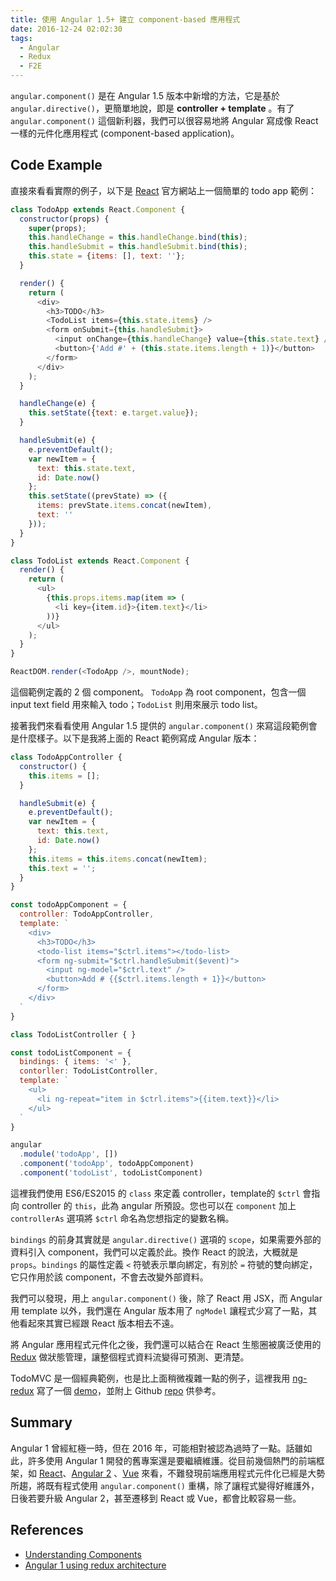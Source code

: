 ```yaml
---
title: 使用 Angular 1.5+ 建立 component-based 應用程式
date: 2016-12-24 02:02:30
tags:
  - Angular
  - Redux
  - F2E
---
```


`angular.component()` 是在 Angular 1.5 版本中新增的方法，它是基於 `angular.directive()`，更簡單地說，即是 **controller + template** 。有了 `angular.component()` 這個新利器，我們可以很容易地將 Angular 寫成像 React 一樣的元件化應用程式 (component-based application)。

<!-- more -->

## Code Example

直接來看看實際的例子，以下是 [React](https://facebook.github.io/react) 官方網站上一個簡單的 todo app 範例：

```js
class TodoApp extends React.Component {
  constructor(props) {
    super(props);
    this.handleChange = this.handleChange.bind(this);
    this.handleSubmit = this.handleSubmit.bind(this);
    this.state = {items: [], text: ''};
  }

  render() {
    return (
      <div>
        <h3>TODO</h3>
        <TodoList items={this.state.items} />
        <form onSubmit={this.handleSubmit}>
          <input onChange={this.handleChange} value={this.state.text} />
          <button>{'Add #' + (this.state.items.length + 1)}</button>
        </form>
      </div>
    );
  }

  handleChange(e) {
    this.setState({text: e.target.value});
  }

  handleSubmit(e) {
    e.preventDefault();
    var newItem = {
      text: this.state.text,
      id: Date.now()
    };
    this.setState((prevState) => ({
      items: prevState.items.concat(newItem),
      text: ''
    }));
  }
}

class TodoList extends React.Component {
  render() {
    return (
      <ul>
        {this.props.items.map(item => (
          <li key={item.id}>{item.text}</li>
        ))}
      </ul>
    );
  }
}

ReactDOM.render(<TodoApp />, mountNode);
```

這個範例定義的 2 個 component。 `TodoApp` 為 root component，包含一個 input text field 用來輸入 todo；`TodoList` 則用來展示 todo list。

接著我們來看看使用 Angular 1.5 提供的 `angular.component()` 來寫這段範例會是什麼樣子。以下是我將上面的 React 範例寫成 Angular 版本：

```js
class TodoAppController {
  constructor() {
    this.items = [];
  }

  handleSubmit(e) {
    e.preventDefault();
    var newItem = {
      text: this.text,
      id: Date.now()
    };
    this.items = this.items.concat(newItem);
    this.text = '';
  }
}

const todoAppComponent = {
  controller: TodoAppController,
  template: `
    <div>
      <h3>TODO</h3>
      <todo-list items="$ctrl.items"></todo-list>
      <form ng-submit="$ctrl.handleSubmit($event)">
        <input ng-model="$ctrl.text" />
        <button>Add # {{$ctrl.items.length + 1}}</button>
      </form>
    </div>
  `
}

class TodoListController { }

const todoListComponent = {
  bindings: { items: '<' },
  contorller: TodoListController,
  template: `
    <ul>
      <li ng-repeat="item in $ctrl.items">{{item.text}}</li>
    </ul>
  `
}

angular
  .module('todoApp', [])
  .component('todoApp', todoAppComponent)
  .component('todoList', todoListComponent)
```

這裡我們使用 ES6/ES2015 的 `class` 來定義 controller，template的 `$ctrl` 會指向 controller 的 `this`，此為 angular 所預設。您也可以在 `component` 加上 `controllerAs` 選項將 `$ctrl` 命名為您想指定的變數名稱。

`bindings` 的前身其實就是 `angular.directive()` 選項的 `scope`，如果需要外部的資料引入 component，我們可以定義於此。換作 React 的說法，大概就是 `props`。`bindings` 的屬性定義 `<` 符號表示單向綁定，有別於 `=` 符號的雙向綁定，它只作用於該 component，不會去改變外部資料。

我們可以發現，用上 `angular.component()` 後，除了 React 用 JSX，而 Angular 用 template 以外，我們還在 Angular 版本用了 `ngModel` 讓程式少寫了一點，其他看起來其實已經跟 React 版本相去不遠。

將 Angular 應用程式元件化之後，我們還可以結合在 React 生態圈被廣泛使用的 [Redux](http://redux.js.org) 做狀態管理，讓整個程式資料流變得可預測、更清楚。

TodoMVC 是一個經典範例，也是比上面稍微複雜一點的例子，這裡我用 [ng-redux](https://github.com/angular-redux/ng-redux) 寫了一個 [demo](https://ng-redux-todomvc.herokuapp.com)，並附上 Github [repo](https://github.com/chunkai1312/ng-redux-todomvc) 供參考。


## Summary
Angular 1 曾經紅極一時，但在 2016 年，可能相對被認為過時了一點。話雖如此，許多使用 Angular 1 開發的舊專案還是要繼續維護。從目前幾個熱門的前端框架，如 [React](https://facebook.github.io/react)、[Angular 2](https://angular.io) 、[Vue](https://vuejs.org) 來看，不難發現前端應用程式元件化已經是大勢所趨，將既有程式使用 `angular.component()` 重構，除了讓程式變得好維護外，日後若要升級 Angular 2，甚至遷移到 React 或 Vue，都會比較容易一些。


## References
- [Understanding Components](https://docs.angularjs.org/guide/component)
- [Angular 1 using redux architecture](http://blog.grossman.io/angular-1-using-redux-architecture)
